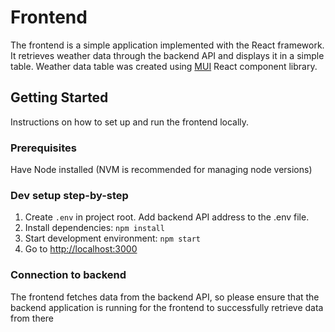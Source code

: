 # Frontend

The frontend is a simple application implemented with the React framework. It retrieves weather data through the backend API and displays it in a simple table. Weather data table was created using [MUI](https://mui.com/) React component library.

## Getting Started

Instructions on how to set up and run the frontend locally.

### Prerequisites

Have Node installed (NVM is recommended for managing node versions)

### Dev setup step-by-step

1. Create `.env` in project root. Add backend API address to the .env file.
2. Install dependencies: `npm install`
3. Start development environment: `npm start`
4. Go to [http://localhost:3000](http://localhost:3000)

### Connection to backend

The frontend fetches data from the backend API, so please ensure that the backend application is running for the frontend to successfully retrieve data from there
